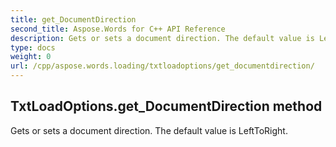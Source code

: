 ```yaml
---
title: get_DocumentDirection
second_title: Aspose.Words for C++ API Reference
description: Gets or sets a document direction. The default value is LeftToRight. 
type: docs
weight: 0
url: /cpp/aspose.words.loading/txtloadoptions/get_documentdirection/
---
```

## TxtLoadOptions.get_DocumentDirection method


Gets or sets a document direction. The default value is LeftToRight. 

